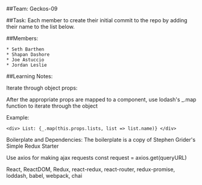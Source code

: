 ##Team: 
Geckos-09


##Task: 
Each member to create their initial commit to the repo by adding their name to the list below.

##Members:

	* Seth Barthen
	* Shapan Dashore
	* Joe Astuccio
	* Jordan Leslie


##Learning Notes: 

Iterate through object props: 

After the appropriate props are mapped to a component,
use lodash's _.map function to iterate through the object

Example:
```
<div> List: {_.map(this.props.lists, list => list.name)} </div>
```

Boilerplate and Dependencies: The boilerplate is a copy of Stephen Grider's Simple Redux Starter

Use axios for making ajax requests
	const request = axios.get(queryURL)
	
React, ReactDOM, Redux, react-redux, react-router, redux-promise, loddash, babel, webpack, chai

